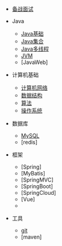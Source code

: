 
* [备战面试](./docs/a-1备战面试.md)
  
* Java

  * [Java基础](./docs/b-1面试题总结-Java基础.md)
  * [Java集合](./docs/b-2Java集合.md)
  * [Java多线程](./docs/b-3Java多线程.md)
  * [JVM](./docs/b-4jvm.md)
  * [JavaWeb]

* 计算机基础

  * [计算机网络](./docs/c-1计算机网络.md)
  * [数据结构](./docs/c-2数据结构.md)
  * [算法](./docs/c-3算法.md)
  * [操作系统](./docs/c-4操作系统.md)

* 数据库

  * [MySQL](./docs/MySQL.md)
  * [redis]

* 框架
  * [Spring]
  * [MyBatis]
  * [SpringMVC]
  * [SpringBoot]
  * [SpringCloud]
  * [Vue]
  *
* 工具

  * [git](./docs/Git.md)
  * [maven]

  

